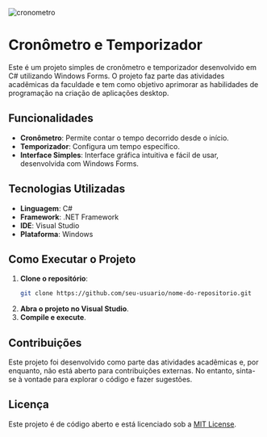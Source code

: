 ![cronometro](https://github.com/user-attachments/assets/b3ec3913-294e-4dfa-92a9-5b23e9a02434)


# Cronômetro e Temporizador

Este é um projeto simples de cronômetro e temporizador desenvolvido em C# utilizando Windows Forms. O projeto faz parte das atividades acadêmicas da faculdade e tem como objetivo aprimorar as habilidades de programação na criação de aplicações desktop.

## Funcionalidades

- **Cronômetro**: Permite contar o tempo decorrido desde o início.
- **Temporizador**: Configura um tempo específico.
- **Interface Simples**: Interface gráfica intuitiva e fácil de usar, desenvolvida com Windows Forms.

## Tecnologias Utilizadas

- **Linguagem**: C#
- **Framework**: .NET Framework
- **IDE**: Visual Studio
- **Plataforma**: Windows

## Como Executar o Projeto

1. **Clone o repositório**:
   ```bash
   git clone https://github.com/seu-usuario/nome-do-repositorio.git
   ```
2. **Abra o projeto no Visual Studio**.
3. **Compile e execute**.

## Contribuições

Este projeto foi desenvolvido como parte das atividades acadêmicas e, por enquanto, não está aberto para contribuições externas. No entanto, sinta-se à vontade para explorar o código e fazer sugestões.

## Licença

Este projeto é de código aberto e está licenciado sob a [MIT License](LICENSE).

